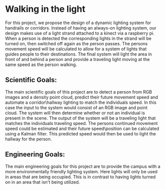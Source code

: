 <h1> Walking in the light </h1>

<p>
For this project, we propose the design of a dynamic lighting system for handrails or corridors.
Instead of having an always-on lighting system, our design makes use of a light strand attached to a kinect via a raspberry pi. 
When a person is detected the corresponding lights in the strand will be turned on, then switched off again as the person passes.
The persons movement speed will be calculated to allow for a system of lights that guides people to their destinations.
The final system will light the area in front of and behind a person and provide a traveling light moving at the same speed as the person walking.
</p>


<h2> Scientific Goals: </h2>
<p>
The main scientific goals of this project are to detect a person from RGB images and a density point cloud, predict their future movement speed and automate a corridor\hallway lighting to match the individuals speed.
In this case the input to the system would consist of an RGB image and point cloud.
The system will then determine whether or not an individual is present in the scene.
The output of the system will be a traveling light that matches the individuals traveling speed.
The persons continued movement speed could be estimated and their future speed\position can be calculated using a Kalman filter.
This predicted speed would then be used to light the hallway for the person.
</p>

<h2> Engineering Goals: </h2>
<p>
The main engineering goals for this project are to provide the campus with a more environmentally friendly lighting system.
Here lights will only be used in areas that are being occupied.
This is in contrast to having lights turned on in an area that isn't being utilized.
</p>

